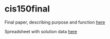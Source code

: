 # cis150final
Final paper, describing purpose and function [here](https://docs.google.com/document/d/16NSnxSyVKe29Ws3GpSkPoA2URt_tPsYEGkD5iURi2Zs/edit?usp=sharing)

Spreadsheet with solution data [here](https://docs.google.com/spreadsheets/d/1ELlbpAP1kpckvKVj4CEUzRXSHJkqu9v3itzmOJMD71c/edit?usp=sharing)
